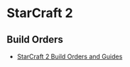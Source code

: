 # StarCraft 2

## Build Orders

- [StarCraft 2 Build Orders and Guides](https://lotv.spawningtool.com/build/)
